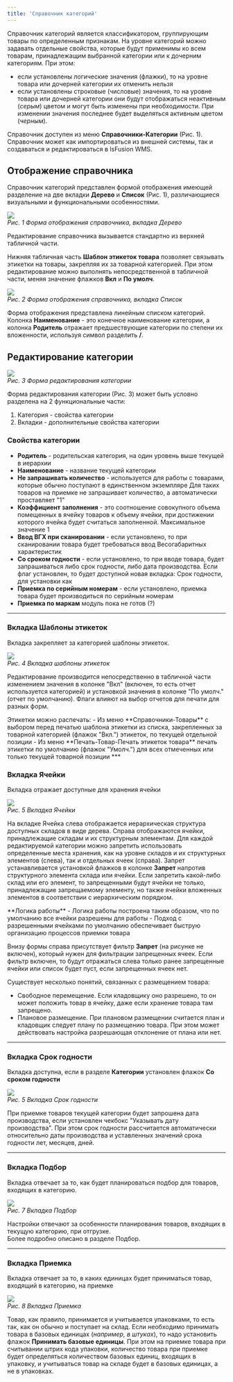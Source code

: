 ```yaml
---
title: 'Справочник категорий'
---
```


Справочник категорий является классификатором, группирующим товары по определенным признакам. На уровне категорий 
можно задавать отдельные свойства, которые будут применимы ко всем товарам, принадлежащим выбранной категории 
или к дочерним категориям. При этом:
- если установлены логические значения (флажки), то на уровне товара или дочерней категории их отменить нельзя
- если установлены строковые (числовые) значения, то на уровне товара или дочерней категории они будут отображаться 
  неактивным (_серым_) цветом и могут быть изменены при необходимости. При изменении значения последнее будет 
  выделяться активным цветом (_черным_). 

Справочник доступен из меню **Справочники-Категории** (Рис. 1).<br/>
Справочник может как импортироваться из внешней системы, так и создаваться и редактироваться в lsFusion WMS.


## Отображение справочника

Справочник категорий представлен формой отображения имеющей разделение на две вкладки **Дерево** и **Список** (Рис. 1), 
различающиеся визуальными и функциональными особенностями. 

![](img/categories1.png)<br/>
_Рис. 1 Форма отображения справочника, вкладка Дерево_

Редактирование справочника вызывается стандартно из верхней табличной части.

Нижняя табличная часть **Шаблон этикеток товара** позволяет связывать этикетки на товары, закрепляя их за товарной 
категорией. При этом редактирование можно выполнять непосредственной в табличной части, меняя значение флажков 
**Вкл** и **По умолч**.  

![](img/categories2.png)<br/>
_Рис. 2 Форма отображения справочника, вкладка Список_

Форма отображения представлена линейным списком категорий. Колонка **Наименование** - это конечное наименование 
категории, а колонка **Родитель** отражает предшествующие категории по степени их вложенности, используя 
символ разделить **/**.

## Редактирование категории

![](img/categories3.png)<br/>
_Рис. 3 Форма редактирования категории_

Форма редактирования категории (Рис. 3) может быть условно разделена на 2 функциональные части:
1. Категория - свойства категории
2. Вкладки - дополнительные свойства категории

### Свойства категории
- **Родитель** - родительская категория, на один уровень выше текущей в иерархии
- **Наименование** - название текущей категории
- **Не запрашивать количество** - используется для работы с товарами, которые обычно поступают в единственном экземпляре 
Для таких товаров на приемке не запрашивает количество, а автоматически проставляет "1"
- **Коэффициент заполнения** - это соотношение совокупного объема помещенных в ячейку товаров к объему ячейки, 
при достижении которого ячейка будет считаться заполненной. Максимальное значение 1
- **Ввод ВГХ при сканировании** - если установлено, то при сканировании товара будет требоваться ввод Весогабаритных характеристик
- **Со сроком годности** - если установлено, то при вводе товара, будет запрашиваться либо срок годности, либо дата производства. 
Если флаг установлен, то будет доступной новая вкладка: Срок годности, для установки как     
- **Приемка по серийным номерам** - если установлено, приемка товара будет производиться по серийным номерам
- **Приемка по маркам** модуль пока не готов (?)
***

### Вкладка Шаблоны этикеток
Вкладка закрепляет за категорией шаблоны этикеток.

![](img/categories4.png)<br/>
_Рис. 4 Вкладка шаблоны этикеток_

Редактирование производится непосредственно в табличной части изменением значения в колонке "Вкл" (включен, то есть
отчет используется категорией) и установкой значения в колонке "По умолч." (отчет по умолчанию). Флаги влияют на выбор
отчетов для печати для разных форм.

<tip>
Этикетки можно распечать:
- Из меню **Справочники-Товары** с выбором перед печатью шаблона этикетки из списка, закрепленных за товарной
  категорией (флажок "Вкл.") этикеток, по текущей отдельной позиции
- Из меню **Печать-Товар-Печать этикеток товара** печать этикетки по умолчанию (флажок "Умолч.") для всех отмеченных или
  только текущей товарной позиции
</tip>
***

### Вкладка Ячейки
Вкладка отражает доступные для хранения ячейки

![](img/categories5.png)<br/>
_Рис. 5 Вкладка Ячейки_

На вкладке Ячейка слева отображается иерархическая структура доступных складов в виде дерева. Справа отображаются 
ячейки, принадлежащие складам и их структурным элементам. Для каждой редактируемой категории можно запретить 
использовать определенные места хранения, как на уровне складов и их структурных элементов (слева), так и отдельных 
ячеек (справа). Запрет устанавливается установкой флажков в колонке **Запрет** напротив структурного элемента склада 
или ячейки. Если запретить какой-либо склад или его элемент, то запрещенными будут ячейки не только, принадлежащие 
запрещаемому элементу, но также ячейки вложенных элементов в соответствии с иерархическим порядком.   

<info>
**Логика работы**
- Логика работы построена таким образом, что по умолчанию все ячейки разрешены для работы
- Подход с разрешенными ячейками по умолчанию обеспечивает быструю организацию процессов приемки товара
</info>

Внизу формы справа присутствует фильтр **Запрет** (на рисунке не включен), который нужен для фильтрации запрещенных 
ячеек. Если фильтр включен, то будут отражаться слева только ранее запрещенные ячейки или список будет пуст, если 
запрещенных ячеек нет.

Существует несколько понятий, связанных с размещением товара:
- Свободное перемещение. Если кладовщику оно разрешено, то он может положить товар в ячейку, даже если хранение товара там запрещено.
- Плановое размещение. При плановом размещении считается план и кладовщик следует плану по размещению товара. 
При этом может действовать настройка разрешающая отклонение от плана или нет.  
***

### Вкладка Срок годности
Вкладка доступна, если в разделе **Категории** установлен флажок **Со сроком годности**

![](img/categories6.png)<br/>
_Рис. 5 Вкладка Срок годности_

При приемке товаров текущей категории будет запрошена дата производства, если установлен чекбокс "Указывать дату производства".
При этом срок годности рассчитается автоматически относительно даты производства и уставленных значений срока годности лет, месяцев, дней.
***

### Вкладка Подбор
Вкладка отвечает за то, как будет планироваться подбор для товаров, входящих в категорию.

![](img/categories7.png)<br/>
_Рис. 7 Вкладка Подбор_

Настройки отвечают за особенности планирования товаров, входящих в текущую категорию, при отгрузке.<br/>
Более подробно описано в разделе Подбор.
***

### Вкладка Приемка
Вкладка отвечает за то, в каких единицах будет приниматься товар, входящий в категорию, на приемке

![](img/categories8.png)<br/>
_Рис. 8 Вкладка Приемка_

Товар, как правило, принимается и учитывается упаковками, то есть так, как он обычно и поступает на склад.
Если необходимо принимать товара в базовых единицах (_например, в штуках_), то надо установить флажок 
**Принимать базовые единицы**. При этом на приемке товара при считывании штрих кода упаковки, количество товара при 
приемке будет определяться количеством базовых единиц, входящих в упаковку, и учитываться товар на складе будет в 
базовых единицах, а не в упаковках.    

